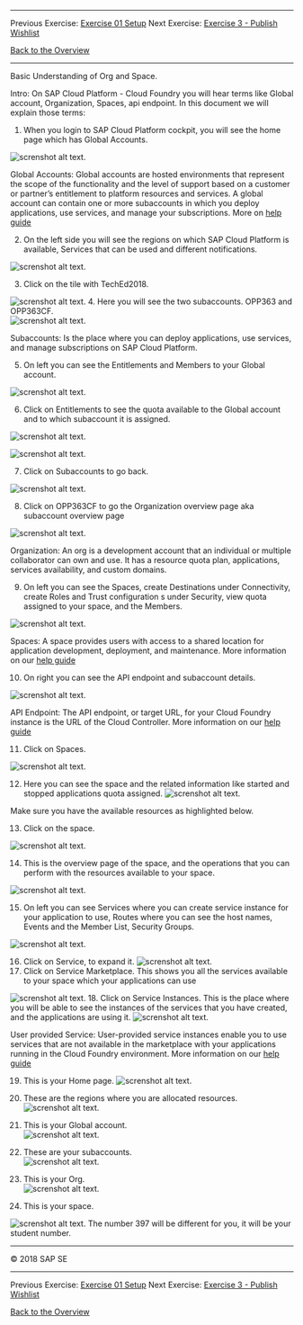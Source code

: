 - - - -
Previous Exercise: [Exercise 01 Setup](../Exercise-01-Setup) Next Exercise: [Exercise 3 - Publish Wishlist](../Exercise-03-Publish-Wishlist)

[Back to the Overview](../README.md)
- - - -

Basic Understanding of Org and Space.

Intro: 
On SAP Cloud Platform - Cloud Foundry you will hear terms like Global account, Organization, Spaces, api endpoint. In this document we will explain those terms: 


1.	When you login to SAP Cloud Platform cockpit, you will see the home page which has Global Accounts. 

![screnshot alt text](images/globalaccts.jpg).

Global Accounts: Global accounts are hosted environments that represent the scope of the functionality and the level of support based on a customer or partner’s entitlement to platform resources and services. 
A global account can contain one or more subaccounts in which you deploy applications, use services, and manage your subscriptions. More on [help guide](https://help.sap.com/viewer/e275296cbb1e4d5886fa38a2a2c78c06/Cloud/en-US/c165d95ee700407eb181770901caec94.html?q=global%20accounts) 


2.	On the left side you will see the regions on which SAP Cloud Platform is available, Services that can be used and different notifications.  

![screnshot alt text](images/lefttab.jpg).

3.	Click on the tile with TechEd2018. 

![screnshot alt text](images/tilewithteched.jpg).
4.	Here you will see the two subaccounts. OPP363 and OPP363CF.  
![screnshot alt text](images/subacct.jpg).

Subaccounts: Is the place where you can deploy applications, use services, and manage subscriptions on SAP Cloud Platform.

5.	On left you can see the Entitlements and Members to your Global account.

![screnshot alt text](images/entitlementsmemeber.jpg).

6.	Click on Entitlements to see the quota available to the Global account and to which subaccount it is assigned. 

![screnshot alt text](images/clcikentitlement.jpg).

![screnshot alt text](images/autoscalingentitlement.jpg).

7.	Click on Subaccounts to go back.

![screnshot alt text](images/cforg.jpg).

8.	Click on OPP363CF to go the Organization overview page aka subaccount overview page 

![screnshot alt text](images/orgdetail.jpg).

Organization: An org is a development account that an individual or multiple collaborator can own and use. It has a resource quota plan, applications, services availability, and custom domains.  

9.	On left you can see the Spaces, create Destinations under Connectivity, create Roles and Trust configuration s under Security, view quota assigned to your space, and the Members. 

![screnshot alt text](images/securityandquota.jpg).

Spaces: A space provides users with access to a shared location for application development, deployment, and maintenance.  More information on our [help guide](https://help.sap.com/viewer/e275296cbb1e4d5886fa38a2a2c78c06/Cloud/en-US/8426b2c65ebe4b1fa3ad9e1e571a2f28.html) 

10.	On right you can see the API endpoint and subaccount details. 


![screnshot alt text](images/subacctdetail.jpg).


API Endpoint: The API endpoint, or target URL, for your Cloud Foundry instance is the URL of the Cloud Controller. More information on our [help guide](https://help.sap.com/viewer/65de2977205c403bbc107264b8eccf4b/Cloud/en-US/350356d1dc314d3199dca15bd2ab9b0e.html)

11.	Click on Spaces. 

![screnshot alt text](images/spaces.jpg).


12.	Here you can see the space and the related information like started and stopped applications quota assigned.
![screnshot alt text](images/checkquota.jpg).

Make sure you have the available resources as highlighted below. 

13.	Click on the space.  


![screnshot alt text](images/clcikspace.jpg).

14.	This is the overview page of the space, and the operations that you can perform with the resources available to your space. 

![screnshot alt text](images/resourcesoverview.jpg).

15.	On left you can see Services where you can create service instance for your application to use, Routes where you can see the host names, Events and the Member List, Security Groups. 

![screnshot alt text](images/securitygroups.jpg).

16.	Click on Service, to expand it. 
![screnshot alt text](images/clcickservices.jpg).
17.	Click on Service Marketplace. This shows you all the services available to your space which your applications can use 

![screnshot alt text](images/servicemarketplace.jpg).
18.	Click on Service Instances. This is the place where you will be able to see the instances of the services that you have created, and the applications are using it. 
![screnshot alt text](images/serviceinstance.jpg).

User provided Service: User-provided service instances enable you to use services that are not available in the marketplace with your applications running in the Cloud Foundry environment. More information on our [help guide](https://help.sap.com/viewer/65de2977205c403bbc107264b8eccf4b/Cloud/en-US/a44355e200b44b968d98ddaa42f07c3a.html?q=User-Provided%20Services) 

19.	This is your Home page. 
![screnshot alt text](images/home.jpg).

20.	These are the regions where you are allocated resources.  
![screnshot alt text](images/allregion.jpg).
21.	This is your Global account.  
![screnshot alt text](images/tech2018globalacct.jpg).

22.	These are your subaccounts.  
![screnshot alt text](images/opp363subacct.jpg).

23.	This is your Org.  
![screnshot alt text](images/opp363subCF.jpg).

24.	This is your space.  

![screnshot alt text](images/opp363space.jpg).
The number 397 will be different for you, it will be your student number.

- - - -
© 2018 SAP SE
- - - -
Previous Exercise: [Exercise 01 Setup](../Exercise-01-Setup) Next Exercise: [Exercise 3 - Publish Wishlist](../Exercise-03-Publish-Wishlist)

[Back to the Overview](../README.md)
